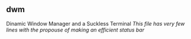 ## dwm
Dinamic Window Manager and a Suckless Terminal
_This file has very few lines with the propouse of making an efficient status bar_ 
